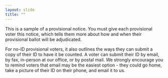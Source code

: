 ```yaml
---
layout: slide
title: ""
---
```


This is a sample of a provisional notice. You must give each provisional voter this notice, which tells them more about how and when their provisional ballot will be adjudicated.

For no-ID provisional voters, it also outlines the ways they can submit a copy of their ID to have it be counted. A voter can submit their ID by email, by fax, in-person at our office, or by postal mail. We strongly encourage you to remind voters that email may be the easiest option - they could go home, take a picture of their ID on their phone, and email it to us.